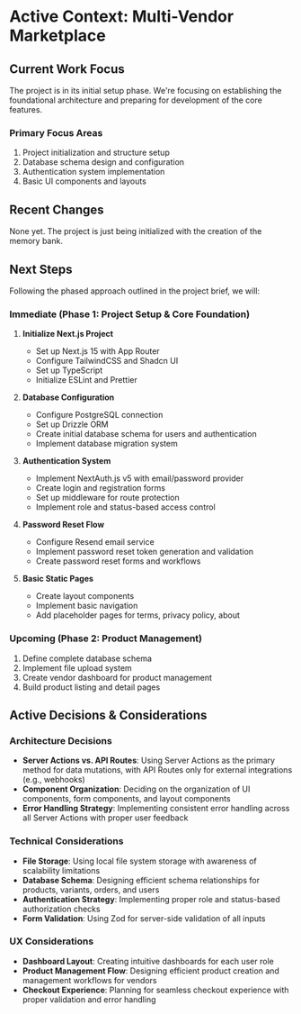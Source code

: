 # Active Context: Multi-Vendor Marketplace

## Current Work Focus

The project is in its initial setup phase. We're focusing on establishing the foundational architecture and preparing for development of the core features.

### Primary Focus Areas
1. Project initialization and structure setup
2. Database schema design and configuration
3. Authentication system implementation
4. Basic UI components and layouts

## Recent Changes

None yet. The project is just being initialized with the creation of the memory bank.

## Next Steps

Following the phased approach outlined in the project brief, we will:

### Immediate (Phase 1: Project Setup & Core Foundation)

1. **Initialize Next.js Project**
   - Set up Next.js 15 with App Router
   - Configure TailwindCSS and Shadcn UI
   - Set up TypeScript
   - Initialize ESLint and Prettier

2. **Database Configuration**
   - Configure PostgreSQL connection
   - Set up Drizzle ORM
   - Create initial database schema for users and authentication
   - Implement database migration system

3. **Authentication System**
   - Implement NextAuth.js v5 with email/password provider
   - Create login and registration forms
   - Set up middleware for route protection
   - Implement role and status-based access control

4. **Password Reset Flow**
   - Configure Resend email service
   - Implement password reset token generation and validation
   - Create password reset forms and workflows

5. **Basic Static Pages**
   - Create layout components
   - Implement basic navigation
   - Add placeholder pages for terms, privacy policy, about

### Upcoming (Phase 2: Product Management)

1. Define complete database schema
2. Implement file upload system
3. Create vendor dashboard for product management
4. Build product listing and detail pages

## Active Decisions & Considerations

### Architecture Decisions
- **Server Actions vs. API Routes**: Using Server Actions as the primary method for data mutations, with API Routes only for external integrations (e.g., webhooks)
- **Component Organization**: Deciding on the organization of UI components, form components, and layout components
- **Error Handling Strategy**: Implementing consistent error handling across all Server Actions with proper user feedback

### Technical Considerations
- **File Storage**: Using local file system storage with awareness of scalability limitations
- **Database Schema**: Designing efficient schema relationships for products, variants, orders, and users
- **Authentication Strategy**: Implementing proper role and status-based authorization checks
- **Form Validation**: Using Zod for server-side validation of all inputs

### UX Considerations
- **Dashboard Layout**: Creating intuitive dashboards for each user role
- **Product Management Flow**: Designing efficient product creation and management workflows for vendors
- **Checkout Experience**: Planning for seamless checkout experience with proper validation and error handling 